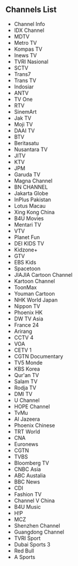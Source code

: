 ## Channels List
* Channel Info
* IDX Channel
* MDTV
* Metro TV
* Kompas TV
* Inews TV
* TVRI Nasional
* SCTV
* Trans7
* Trans TV
* Indosiar
* ANTV
* TV One
* RTV
* SinemArt
* Jak TV
* Moji TV
* DAAI TV
* BTV
* Beritasatu
* Nusantara TV
* JITV
* KTV
* JPM
* Garuda TV
* Magna Channel
* BN CHANNEL
* Jakarta Globe
* InPlus Pakistan
* Lotus Macau
* Xing Kong China
* B4U Movies
* Mentari TV
* VTV
* Planet Fun
* DEI KIDS TV
* Kidzone+
* GTV
* EBS Kids
* Spacetoon
* JIAJIA Cartoon Channel
* Kartoon Channel
* ToonMax
* Youman Cartoon
* NHK World Japan
* Nippon TV
* Phoenix HK
* DW TV Asia
* France 24
* Arirang
* CCTV 4
* VOA
* CETV 1
* CGTN Documentary
* TV5 Monde
* KBS Korea
* Qur'an TV
* Salam TV
* Rodja TV
* DMI TV
* U Channel
* HOPE Channel
* TvMu
* Al Jazeera
* Phoenix Chinese
* TRT World
* CNA
* Euronews
* CGTN
* TVBS
* Bloomberg TV
* CNBC Asia
* ABC Austalia
* BBC News
* CDI
* Fashion TV
* Channel V China
* B4U Music
* H!P
* MCZ
* Shenzhen Channel
* Guangdong Channel
* TVRI Sport
* Dubai Sports 3
* Red Bull
* A Sports

